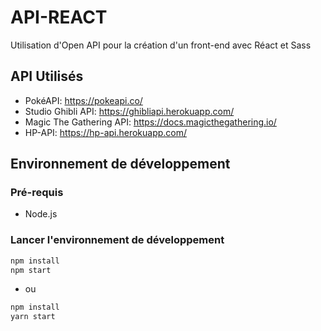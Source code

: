 # API-REACT

Utilisation d'Open API pour la création d'un front-end avec Réact et Sass

## API Utilisés

* PokéAPI: https://pokeapi.co/
* Studio Ghibli API: https://ghibliapi.herokuapp.com/
* Magic The Gathering API: https://docs.magicthegathering.io/
* HP-API: https://hp-api.herokuapp.com/

## Environnement de développement

### Pré-requis

* Node.js

### Lancer l'environnement de développement

```bash
npm install
npm start
```
* ou

```bash
npm install
yarn start
```
